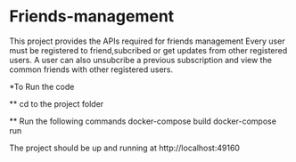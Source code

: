 # Friends-management

This project provides the APIs required for friends management
Every user must be registered to friend,subcribed or get updates from other registered users.
A user can also unsubcribe a previous subscription and view the common friends with other registered users.

*To Run the code

** cd to the project folder
 
** Run the following commands
    docker-compose build
    docker-compose run

The project should be up and running at http://localhost:49160

